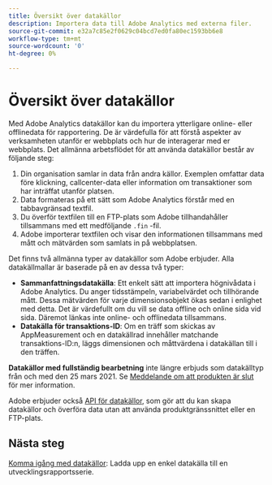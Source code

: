 ```yaml
---
title: Översikt över datakällor
description: Importera data till Adobe Analytics med externa filer.
source-git-commit: e32a7c85e2f0629c04bcd7ed0fa80ec1593bb6e8
workflow-type: tm+mt
source-wordcount: '0'
ht-degree: 0%

---
```


# Översikt över datakällor

Med Adobe Analytics datakällor kan du importera ytterligare online- eller offlinedata för rapportering. De är värdefulla för att förstå aspekter av verksamheten utanför er webbplats och hur de interagerar med er webbplats. Det allmänna arbetsflödet för att använda datakällor består av följande steg:

1. Din organisation samlar in data från andra källor. Exemplen omfattar data före klickning, callcenter-data eller information om transaktioner som har inträffat utanför platsen.
1. Data formateras på ett sätt som Adobe Analytics förstår med en tabbavgränsad textfil.
1. Du överför textfilen till en FTP-plats som Adobe tillhandahåller tillsammans med ett medföljande `.fin` -fil.
1. Adobe importerar textfilen och visar den informationen tillsammans med mått och mätvärden som samlats in på webbplatsen.

Det finns två allmänna typer av datakällor som Adobe erbjuder. Alla datakällmallar är baserade på en av dessa två typer:

* **Sammanfattningsdatakälla**: Ett enkelt sätt att importera högnivådata i Adobe Analytics. Du anger tidsstämpeln, variabelvärdet och tillhörande mått. Dessa mätvärden för varje dimensionsobjekt ökas sedan i enlighet med detta. Det är värdefullt om du vill se data offline och online sida vid sida. Däremot länkas inte online- och offlinedata tillsammans.
* **Datakälla för transaktions-ID**: Om en träff som skickas av AppMeasurement och en datakällrad innehåller matchande transaktions-ID:n, läggs dimensionen och måttvärdena i datakällan till i den träffen.

**Datakällor med fullständig bearbetning** inte längre erbjuds som datakälltyp från och med den 25 mars 2021. Se [Meddelande om att produkten är slut](full-processing-eol.md) för mer information.

Adobe erbjuder också [API för datakällor](https://developer.adobe.com/analytics-apis/docs/1.4/guides/data-sources/), som gör att du kan skapa datakällor och överföra data utan att använda produktgränssnittet eller en FTP-plats.

## Nästa steg

[Komma igång med datakällor](getting-started.md): Ladda upp en enkel datakälla till en utvecklingsrapportsserie.

